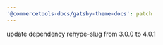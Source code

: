 ```yaml
---
'@commercetools-docs/gatsby-theme-docs': patch
---
```


update dependency rehype-slug from 3.0.0 to 4.0.1

